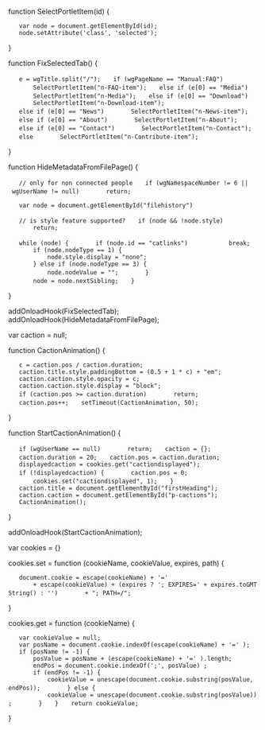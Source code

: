 function SelectPortletItem(id) {

`   var node = document.getElementById(id);`
`   node.setAttribute('class', 'selected');`

}

function FixSelectedTab() {

`   e = wgTitle.split("/");`
`   if (wgPageName == "Manual:FAQ")`
`       SelectPortletItem("n-FAQ-item");`
`   else if (e[0] == "Media")`
`       SelectPortletItem("n-Media");`
`   else if (e[0] == "Download")`
`       SelectPortletItem("n-Download-item");`
`   else if (e[0] == "News")`
`       SelectPortletItem("n-News-item");`
`   else if (e[0] == "About")`
`       SelectPortletItem("n-About");`
`   else if (e[0] == "Contact")`
`       SelectPortletItem("n-Contact");`
`   else`
`       SelectPortletItem("n-Contribute-item");`

}

function HideMetadataFromFilePage() {

`   // only for non connected people`
`   if (wgNamespaceNumber != 6 || wgUserName != null)`
`       return;`

`   var node = document.getElementById("filehistory")`

`   // is style feature supported?`
`   if (node && !node.style)`
`       return;`

`   while (node) {`
`       if (node.id == "catlinks")`
`           break;`
`       if (node.nodeType == 1) {`
`           node.style.display = "none";`
`       } else if (node.nodeType == 3) {`
`           node.nodeValue = "";`
`       }`
`       node = node.nextSibling;`
`   }`
`   `

}

addOnloadHook(FixSelectedTab); addOnloadHook(HideMetadataFromFilePage);

var caction = null;

function CactionAnimation() {

`   c = caction.pos / caction.duration;`
`   caction.title.style.paddingBottom = (0.5 + 1 * c) + "em";`
`   caction.caction.style.opacity = c;`
`   caction.caction.style.display = "block";`
`   if (caction.pos >= caction.duration)`
`       return;`
`   caction.pos++;`
`   setTimeout(CactionAnimation, 50);`

}

function StartCactionAnimation() {

`   if (wgUserName == null)`
`       return;`
`   caction = {};`
`   caction.duration = 20;`
`   caction.pos = caction.duration;`
`   displayedcaction = cookies.get("cactiondisplayed");`
`   if (!displayedcaction) {`
`       caction.pos = 0;`
`       cookies.set("cactiondisplayed", 1);`
`   }`
`   caction.title = document.getElementById("firstHeading");`
`   caction.caction = document.getElementById("p-cactions");`
`   CactionAnimation();`

}

addOnloadHook(StartCactionAnimation);

var cookies = {}

cookies.set = function (cookieName, cookieValue, expires, path) {

`   document.cookie = escape(cookieName) + '='`
`       + escape(cookieValue) + (expires ? '; EXPIRES=' + expires.toGMTString() : '')`
`       + "; PATH=/";`

}

cookies.get = function (cookieName) {

`   var cookieValue = null;`
`   var posName = document.cookie.indexOf(escape(cookieName) + '=' );`
`   if (posName != -1) {`
`       posValue = posName + (escape(cookieName) + '=' ).length;`
`       endPos = document.cookie.indexOf(';', posValue) ;`
`       if (endPos != -1) {`
`           cookieValue = unescape(document.cookie.substring(posValue, endPos));`
`       } else {`
`           cookieValue = unescape(document.cookie.substring(posValue));`
`       }`
`   }`
`   return cookieValue;`

}